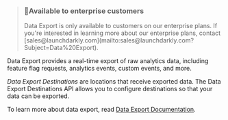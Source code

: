 <blockquote>
    <h3><span>📘</span>Available to enterprise customers</h3>
    <p>Data Export is only available to customers on our enterprise plans. If you're interested in learning more about our enterprise plans, contact [sales@launchdarkly.com](mailto:sales@launchdarkly.com?Subject=Data%20Export).</p>
</blockquote>

Data Export provides a real-time export of raw analytics data, including feature flag requests, analytics events, custom events, and more. 

_Data Export Destinations_ are locations that receive exported data. The Data Export Destinations API allows you to configure destinations so that your data can be exported.

To learn more about data export, read [Data Export Documentation](https://docs.launchdarkly.com/docs/data-export).